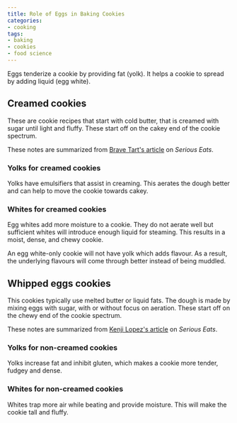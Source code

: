 ```yaml
---
title: Role of Eggs in Baking Cookies
categories:
- cooking
tags:
- baking
- cookies
- food science
---
```


Eggs tenderize a cookie by providing fat (yolk).
It helps a cookie to spread by adding liquid (egg white).

## Creamed cookies

These are cookie recipes that start with cold butter, that is creamed with sugar until light and fluffy.
These start off on the cakey end of the cookie spectrum.

These notes are summarized from [Brave Tart's article][1] on _Serious Eats_.

[1]: https://www.seriouseats.com/2015/12/cookie-science-how-do-eggs-affect-my-cookies.html

### Yolks for creamed cookies

Yolks have emulsifiers that assist in creaming.
This aerates the dough better and can help to move the cookie towards cakey.

### Whites for creamed cookies

Egg whites add more moisture to a cookie.
They do not aerate well but sufficient whites will introduce enough liquid for steaming.
This results in a moist, dense, and chewy cookie.

An egg white-only cookie will not have yolk which adds flavour.
As a result, the underlying flavours will come through better instead of being muddled.

## Whipped eggs cookies

This cookies typically use melted butter or liquid fats.
The dough is made by mixing eggs with sugar, with or without focus on aeration.
These start off on the chewy end of the cookie spectrum.

These notes are summarized from [Kenji Lopez's article][2] on _Serious Eats_.

[2]: https://sweets.seriouseats.com/2013/12/the-food-lab-the-best-chocolate-chip-cookies.html

### Yolks for non-creamed cookies

Yolks increase fat and inhibit gluten, which makes a cookie more tender, fudgey and dense.

### Whites for non-creamed cookies

Whites trap more air while beating and provide moisture.
This will make the cookie tall and fluffy.
